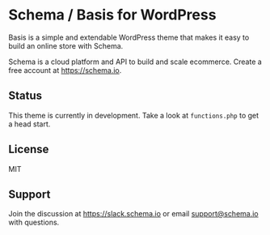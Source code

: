 # Schema / Basis for WordPress

Basis is a simple and extendable WordPress theme that makes it easy to build an online store with Schema.

Schema is a cloud platform and API to build and scale ecommerce. Create a free account at https://schema.io.

## Status

This theme is currently in development. Take a look at `functions.php` to get a head start.

## License

MIT

## Support

Join the discussion at https://slack.schema.io or email support@schema.io with questions.
